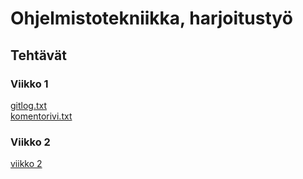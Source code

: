 # Ohjelmistotekniikka, harjoitustyö
## Tehtävät

### Viikko 1
[gitlog.txt](https://github.com/mcsirkka/ot-harjoitustyo/blob/master/laskarit/viikko1/gitlog.txt)  
[komentorivi.txt](https://github.com/mcsirkka/ot-harjoitustyo/blob/master/laskarit/viikko1/komentorivi.txt)  

### Viikko 2  

[viikko 2](https://github.com/mcsirkka/ot-harjoitustyo/tree/master/laskarit/viikko2)
